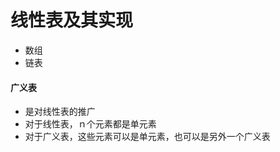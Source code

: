 # 线性表及其实现

<ul>
<li>数组</li>
<li>链表</li>
</ul>

#### 广义表
<ul>
<li>是对线性表的推广</li>
<li>对于线性表，ｎ个元素都是单元素</li>
<li>对于广义表，这些元素可以是单元素，也可以是另外一个广义表</li>
</ul>

####